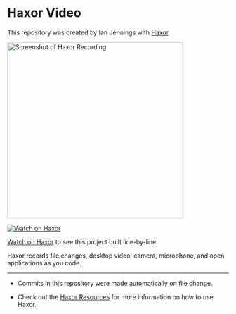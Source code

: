 # Haxor Video

This repository was created by Ian Jennings with [Haxor](https://app.haxor.sh/replay/139382d7-8872-46aa-87d0-d7787184cf57).

<a href="https://app.haxor.sh/replay/139382d7-8872-46aa-87d0-d7787184cf57"><img src="https://app.haxor.sh/replay/139382d7-8872-46aa-87d0-d7787184cf57/screenshot" alt="Screenshot of Haxor Recording" width="400" /></a> 

<a href="https://app.haxor.sh/replay/139382d7-8872-46aa-87d0-d7787184cf57"><img src="https://app.haxor.sh/images/watch-on-haxor.png" alt="Watch on Haxor" /></a> 

[Watch on Haxor](https://app.haxor.sh/replay/139382d7-8872-46aa-87d0-d7787184cf57) to see this project built line-by-line.

Haxor records file changes, desktop video, camera, microphone, and open applications as you code.


---
* Commits in this repository were made automatically on file change.

* Check out the [Haxor Resources](https://app.haxor.sh) for more information on how to use Haxor.